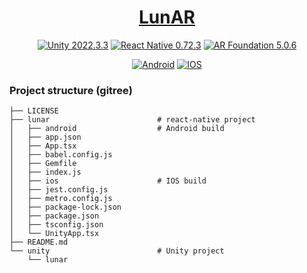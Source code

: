 
<p align="center">
  <a href="https://nextjs.org">
    <!--<picture>
      <source media="(prefers-color-scheme: dark)" srcset="logourldark">
      <img src="logourl" height="128">
    </picture>-->
    <h1 align="center">LunAR</h1>
  </a>
</p>

<p align="center">
  <a href="https://unity.com"><img alt="Unity 2022.3.3" src="https://img.shields.io/badge/unity-2022.3.3-000?style=for-the-badge&logo=unity&logoColor=white&color=444&labelColor=000"></a>
  <a href="https://reactnative.dev/"><img alt="React Native 0.72.3" src="https://img.shields.io/badge/react_native-0.72.3-000?style=for-the-badge&logo=react&logoColor=white&color=444&labelColor=000"></a>
  <a href="https://docs.unity3d.com/Packages/com.unity.xr.arfoundation@5.0/manual/index.html"><img alt="AR Foundation 5.0.6" src="https://img.shields.io/badge/AR%20Foundation-5.0.6-%25fff?style=for-the-badge&logo=googlecardboard&logoColor=fff&color=444&labelColor=000"></a>
</p>

<p align="center">
  <a href="https://www.android.com/"><img alt="Android" src="https://img.shields.io/badge/Android-000?style=for-the-badge&logo=android&logoColor=white"></a>
  <a href="https://www.apple.com/ios/ios-16/"><img alt="IOS" src="https://img.shields.io/badge/iOS-000?style=for-the-badge&logo=ios&logoColor=white"></a>
</p>

### Project structure (gitree)
    ├── LICENSE
    ├── lunar                        # react-native project
    │   ├── android                  # Android build
    │   ├── app.json
    │   ├── App.tsx
    │   ├── babel.config.js
    │   ├── Gemfile
    │   ├── index.js
    │   ├── ios                      # IOS build
    │   ├── jest.config.js
    │   ├── metro.config.js
    │   ├── package-lock.json
    │   ├── package.json
    │   ├── tsconfig.json
    │   └── UnityApp.tsx
    ├── README.md
    └── unity                        # Unity project
        └── lunar
